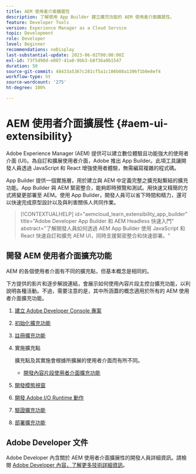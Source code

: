 ```yaml
---
title: AEM 使用者介面擴展性
description: 了解使用 App Builder 建立擴充功能的 AEM 使用者介面擴展性。
feature: Developer Tools
version: Experience Manager as a Cloud Service
topic: Development
role: Developer
level: Beginner
recommendations: noDisplay
last-substantial-update: 2023-06-02T00:00:00Z
exl-id: 73f5d90d-e007-41a0-9bb3-b8f36a9b1547
duration: 50
source-git-commit: 48433a5367c281cf5a1c106b08a1306f1b0e8ef4
workflow-type: ht
source-wordcount: '275'
ht-degree: 100%

---
```


# AEM 使用者介面擴展性 {#aem-ui-extensibility}

Adobe Experience Manager (AEM) 提供可以建立數位體驗且功能強大的使用者介面 (UI)。為自訂和擴展使用者介面，Adobe 推出 App Builder。此項工具讓開發人員透過 JavaScript 和 React 增強使用者體驗，無需編寫複雜的程式碼。

App Builder 提供一個實施層，用於建立與 AEM 中定義完整之擴充點繫結的擴充功能。App Builder 與 AEM 緊密整合，能夠即時預覽和測試。用快速又精簡的方式將變更部署至 AEM。使用 App Builder，開發人員可以省下時間和精力，還可以快速完成原型設計以及與利害關係人共同作業。

>[!CONTEXTUALHELP]
>id="aemcloud_learn_extensibility_app_builder"
>title="Adobe Developer App Builder 和 AEM Headless 快速入門"
>abstract="了解開發人員如何透過 AEM App Builder 使用 JavaScript 和 React 快速自訂和擴充 AEM UI，同時支援緊密整合和快速部署。"

## 開發 AEM 使用者介面擴充功能

AEM 的各個使用者介面有不同的擴充點，但基本概念是相同的。

下方提供的影片和逐步解說連結，會展示如何使用內容片段主控台擴充功能，以利說明各種活動。不過，需要注意的是，其中所涵蓋的概念適用於所有的 AEM 使用者介面擴充功能。

1. [建立 Adobe Developer Console 專案](./adobe-developer-console-project.md)
1. [初始化擴充功能](./app-initialization.md)
1. [註冊擴充功能](./extension-registration.md)
1. 實施擴充點

   擴充點及其實施會根據所擴展的使用者介面而有所不同。

   + [開發內容片段使用者介面擴充功能](./content-fragments/overview.md)

1. [開發模態視窗](./modal.md)
1. [開發 Adobe I/O Runtime 動作](./runtime-action.md)
1. [驗證擴充功能](./verify.md)
1. [部署擴充功能](./deploy.md)

## Adobe Developer 文件

Adobe Developer 內含關於 AEM 使用者介面擴展性的開發人員詳細資訊。請檢閱 [Adobe Developer 內容，了解更多技術詳細資訊](https://developer.adobe.com/uix/docs/)。
